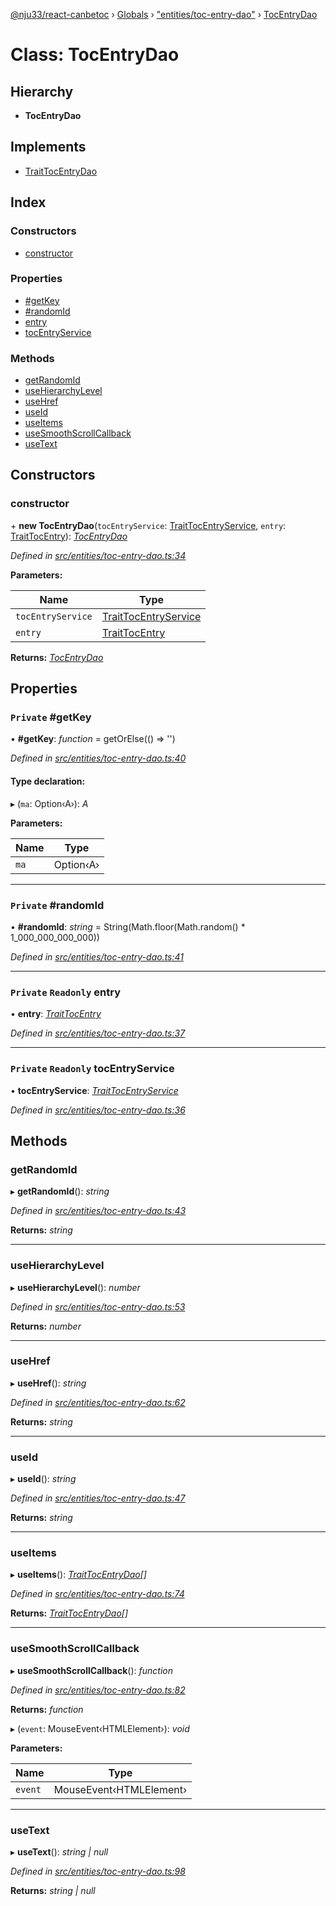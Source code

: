 [@nju33/react-canbetoc](../README.md) › [Globals](../globals.md) › ["entities/toc-entry-dao"](../modules/_entities_toc_entry_dao_.md) › [TocEntryDao](_entities_toc_entry_dao_.tocentrydao.md)

# Class: TocEntryDao

## Hierarchy

* **TocEntryDao**

## Implements

* [TraitTocEntryDao](../interfaces/_entities_toc_entry_dao_.traittocentrydao.md)

## Index

### Constructors

* [constructor](_entities_toc_entry_dao_.tocentrydao.md#constructor)

### Properties

* [#getKey](_entities_toc_entry_dao_.tocentrydao.md#private-#getkey)
* [#randomId](_entities_toc_entry_dao_.tocentrydao.md#private-#randomid)
* [entry](_entities_toc_entry_dao_.tocentrydao.md#private-readonly-entry)
* [tocEntryService](_entities_toc_entry_dao_.tocentrydao.md#private-readonly-tocentryservice)

### Methods

* [getRandomId](_entities_toc_entry_dao_.tocentrydao.md#getrandomid)
* [useHierarchyLevel](_entities_toc_entry_dao_.tocentrydao.md#usehierarchylevel)
* [useHref](_entities_toc_entry_dao_.tocentrydao.md#usehref)
* [useId](_entities_toc_entry_dao_.tocentrydao.md#useid)
* [useItems](_entities_toc_entry_dao_.tocentrydao.md#useitems)
* [useSmoothScrollCallback](_entities_toc_entry_dao_.tocentrydao.md#usesmoothscrollcallback)
* [useText](_entities_toc_entry_dao_.tocentrydao.md#usetext)

## Constructors

###  constructor

\+ **new TocEntryDao**(`tocEntryService`: [TraitTocEntryService](../interfaces/_entities_toc_entry_service_.traittocentryservice.md), `entry`: [TraitTocEntry](../interfaces/_entities_toc_entry_.traittocentry.md)): *[TocEntryDao](_entities_toc_entry_dao_.tocentrydao.md)*

*Defined in [src/entities/toc-entry-dao.ts:34](https://github.com/nju33/react-canbetoc/blob/615bc3d/src/entities/toc-entry-dao.ts#L34)*

**Parameters:**

Name | Type |
------ | ------ |
`tocEntryService` | [TraitTocEntryService](../interfaces/_entities_toc_entry_service_.traittocentryservice.md) |
`entry` | [TraitTocEntry](../interfaces/_entities_toc_entry_.traittocentry.md) |

**Returns:** *[TocEntryDao](_entities_toc_entry_dao_.tocentrydao.md)*

## Properties

### `Private` #getKey

• **#getKey**: *function* = getOrElse(() => '')

*Defined in [src/entities/toc-entry-dao.ts:40](https://github.com/nju33/react-canbetoc/blob/615bc3d/src/entities/toc-entry-dao.ts#L40)*

#### Type declaration:

▸ (`ma`: Option‹A›): *A*

**Parameters:**

Name | Type |
------ | ------ |
`ma` | Option‹A› |

___

### `Private` #randomId

• **#randomId**: *string* = String(Math.floor(Math.random() * 1_000_000_000_000))

*Defined in [src/entities/toc-entry-dao.ts:41](https://github.com/nju33/react-canbetoc/blob/615bc3d/src/entities/toc-entry-dao.ts#L41)*

___

### `Private` `Readonly` entry

• **entry**: *[TraitTocEntry](../interfaces/_entities_toc_entry_.traittocentry.md)*

*Defined in [src/entities/toc-entry-dao.ts:37](https://github.com/nju33/react-canbetoc/blob/615bc3d/src/entities/toc-entry-dao.ts#L37)*

___

### `Private` `Readonly` tocEntryService

• **tocEntryService**: *[TraitTocEntryService](../interfaces/_entities_toc_entry_service_.traittocentryservice.md)*

*Defined in [src/entities/toc-entry-dao.ts:36](https://github.com/nju33/react-canbetoc/blob/615bc3d/src/entities/toc-entry-dao.ts#L36)*

## Methods

###  getRandomId

▸ **getRandomId**(): *string*

*Defined in [src/entities/toc-entry-dao.ts:43](https://github.com/nju33/react-canbetoc/blob/615bc3d/src/entities/toc-entry-dao.ts#L43)*

**Returns:** *string*

___

###  useHierarchyLevel

▸ **useHierarchyLevel**(): *number*

*Defined in [src/entities/toc-entry-dao.ts:53](https://github.com/nju33/react-canbetoc/blob/615bc3d/src/entities/toc-entry-dao.ts#L53)*

**Returns:** *number*

___

###  useHref

▸ **useHref**(): *string*

*Defined in [src/entities/toc-entry-dao.ts:62](https://github.com/nju33/react-canbetoc/blob/615bc3d/src/entities/toc-entry-dao.ts#L62)*

**Returns:** *string*

___

###  useId

▸ **useId**(): *string*

*Defined in [src/entities/toc-entry-dao.ts:47](https://github.com/nju33/react-canbetoc/blob/615bc3d/src/entities/toc-entry-dao.ts#L47)*

**Returns:** *string*

___

###  useItems

▸ **useItems**(): *[TraitTocEntryDao](../interfaces/_entities_toc_entry_dao_.traittocentrydao.md)[]*

*Defined in [src/entities/toc-entry-dao.ts:74](https://github.com/nju33/react-canbetoc/blob/615bc3d/src/entities/toc-entry-dao.ts#L74)*

**Returns:** *[TraitTocEntryDao](../interfaces/_entities_toc_entry_dao_.traittocentrydao.md)[]*

___

###  useSmoothScrollCallback

▸ **useSmoothScrollCallback**(): *function*

*Defined in [src/entities/toc-entry-dao.ts:82](https://github.com/nju33/react-canbetoc/blob/615bc3d/src/entities/toc-entry-dao.ts#L82)*

**Returns:** *function*

▸ (`event`: MouseEvent‹HTMLElement›): *void*

**Parameters:**

Name | Type |
------ | ------ |
`event` | MouseEvent‹HTMLElement› |

___

###  useText

▸ **useText**(): *string | null*

*Defined in [src/entities/toc-entry-dao.ts:98](https://github.com/nju33/react-canbetoc/blob/615bc3d/src/entities/toc-entry-dao.ts#L98)*

**Returns:** *string | null*
